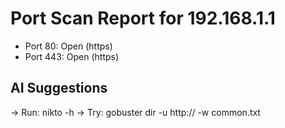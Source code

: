 # Port Scan Report for 192.168.1.1

- Port 80: Open (https)
- Port 443: Open (https)

## AI Suggestions
→ Run: nikto -h <target>
→ Try: gobuster dir -u http://<target> -w common.txt
